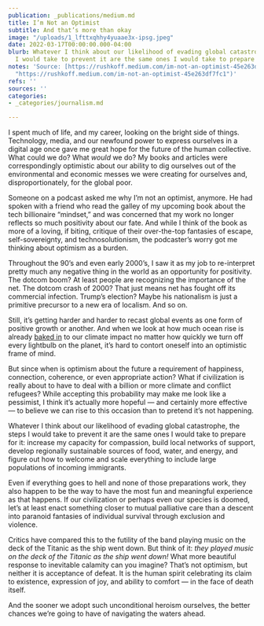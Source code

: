 ```yaml
---
publication: _publications/medium.md
title: I’m Not an Optimist
subtitle: And that’s more than okay
image: "/uploads/1_lfttxqhhy4yuaae3x-ipsg.jpeg"
date: 2022-03-17T00:00:00.000-04:00
blurb: Whatever I think about our likelihood of evading global catastrophe, the steps
  I would take to prevent it are the same ones I would take to prepare for it.
notes: 'Source: [https://rushkoff.medium.com/im-not-an-optimist-45e263df7fc1](https://rushkoff.medium.com/im-not-an-optimist-45e263df7fc1
  "https://rushkoff.medium.com/im-not-an-optimist-45e263df7fc1")'
refs: ''
sources: ''
categories:
- _categories/journalism.md

---
```

I spent much of life, and my career, looking on the bright side of things. Technology, media, and our newfound power to express ourselves in a digital age once gave me great hope for the future of the human collective. What could we do? What _would_ we do? My books and articles were correspondingly optimistic about our ability to dig ourselves out of the environmental and economic messes we were creating for ourselves and, disproportionately, for the global poor.

Someone on a podcast asked me why I’m not an optimist, anymore. He had spoken with a friend who read the galley of my upcoming book about the tech billionaire “mindset,” and was concerned that my work no longer reflects so much positivity about our fate. And while I think of the book as more of a loving, if biting, critique of their over-the-top fantasies of escape, self-sovereignty, and technosolutionism, the podcaster’s worry got me thinking about optimism as a burden.

Throughout the 90’s and even early 2000’s, I saw it as my job to re-interpret pretty much any negative thing in the world as an opportunity for positivity. The dotcom boom? At least people are recognizing the importance of the net. The dotcom crash of 2000? That just means net has fought off its commercial infection. Trump’s election? Maybe his nationalism is just a primitive precursor to a new era of localism. And so on.

Still, it’s getting harder and harder to recast global events as one form of positive growth or another. And when we look at how much ocean rise is already [baked in](https://news.yahoo.com/sea-level-is-already-guaranteed-to-rise-by-5-feet-climate-scientist-says-090020184.html) to our climate impact no matter how quickly we turn off every lightbulb on the planet, it’s hard to contort oneself into an optimistic frame of mind.

But since when is optimism about the future a requirement of happiness, connection, coherence, or even appropriate action? What if civilization is really about to have to deal with a billion or more climate and conflict refugees? While accepting this probability may make me look like a pessimist, I think it’s actually more hopeful — and certainly more effective — to believe we can rise to this occasion than to pretend it’s not happening.

Whatever I think about our likelihood of evading global catastrophe, the steps I would take to prevent it are the same ones I would take to prepare for it: increase my capacity for compassion, build local networks of support, develop regionally sustainable sources of food, water, and energy, and figure out how to welcome and scale everything to include large populations of incoming immigrants.

Even if everything goes to hell and none of those preparations work, they also happen to be the way to have the most fun and meaningful experience as that happens. If our civilization or perhaps even our species is doomed, let’s at least enact something closer to mutual palliative care than a descent into paranoid fantasies of individual survival through exclusion and violence.

Critics have compared this to the futility of the band playing music on the deck of the Titanic as the ship went down. But think of it: _they played music on the deck of the Titanic as the ship went down!_ What more beautiful response to inevitable calamity can you imagine? That’s not optimism, but neither it is acceptance of defeat. It is the human spirit celebrating its claim to existence, expression of joy, and ability to comfort — in the face of death itself.

And the sooner we adopt such unconditional heroism ourselves, the better chances we’re going to have of navigating the waters ahead.